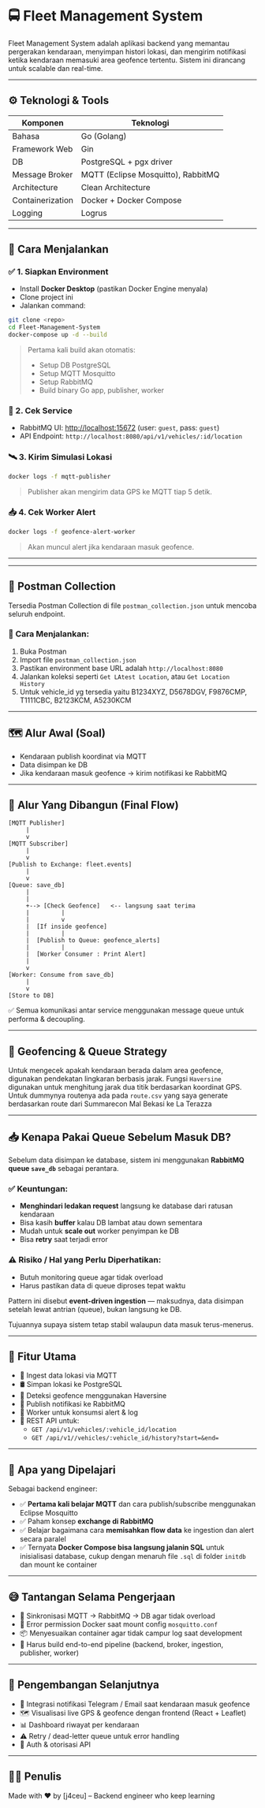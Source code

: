 # 🚍 Fleet Management System

Fleet Management System adalah aplikasi backend yang memantau pergerakan kendaraan, menyimpan histori lokasi, dan mengirim notifikasi ketika kendaraan memasuki area geofence tertentu. Sistem ini dirancang untuk scalable dan real-time.

---

## ⚙️ Teknologi & Tools

| Komponen           | Teknologi                            |
|--------------------|---------------------------------------|
| Bahasa             | Go (Golang)                           |
| Framework Web      | Gin                                   |
| DB                 | PostgreSQL + pgx driver               |
| Message Broker     | MQTT (Eclipse Mosquitto), RabbitMQ    |
| Architecture       | Clean Architecture                    |
| Containerization   | Docker + Docker Compose               |
| Logging            | Logrus                                |

---

## 🔧 Cara Menjalankan 

### ✅ 1. Siapkan Environment
- Install **Docker Desktop** (pastikan Docker Engine menyala)
- Clone project ini
- Jalankan command:

```bash
git clone <repo>
cd Fleet-Management-System
docker-compose up -d --build
```

> Pertama kali build akan otomatis:
> - Setup DB PostgreSQL
> - Setup MQTT Mosquitto
> - Setup RabbitMQ
> - Build binary Go app, publisher, worker

### 🧪 2. Cek Service
- RabbitMQ UI: [http://localhost:15672](http://localhost:15672) (user: `guest`, pass: `guest`)
- API Endpoint: `http://localhost:8080/api/v1/vehicles/:id/location`

### 🛰️ 3. Kirim Simulasi Lokasi
```bash
docker logs -f mqtt-publisher
```
> Publisher akan mengirim data GPS ke MQTT tiap 5 detik.

### 📥 4. Cek Worker Alert
```bash
docker logs -f geofence-alert-worker
```
> Akan muncul alert jika kendaraan masuk geofence.

---

---

## 📄 Postman Collection

Tersedia Postman Collection di file `postman_collection.json` untuk mencoba seluruh endpoint.

### 🔧 Cara Menjalankan:
1. Buka Postman
2. Import file `postman_collection.json`
3. Pastikan environment base URL adalah `http://localhost:8080`
4. Jalankan koleksi seperti `Get LAtest Location`, atau `Get Location History`
5. Untuk vehicle_id yg tersedia yaitu B1234XYZ, D5678DGV, F9876CMP, T1111CBC, B2123KCM, A5230KCM

---

## 🗺️ Alur Awal (Soal)
- Kendaraan publish koordinat via MQTT
- Data disimpan ke DB
- Jika kendaraan masuk geofence → kirim notifikasi ke RabbitMQ

---

## 🔄 Alur Yang Dibangun (Final Flow)

```text
[MQTT Publisher]
     |
     v
[MQTT Subscriber]
     |
     v
[Publish to Exchange: fleet.events]
     |
     v
[Queue: save_db]
     | 
     | 
     +--> [Check Geofence]   <-- langsung saat terima
     |         |
     |         v
     |  [If inside geofence]
     |         |
     |  [Publish to Queue: geofence_alerts]
     |         | 
     |  [Worker Consumer : Print Alert]
     |
     v
[Worker: Consume from save_db]
     |
     v
[Store to DB]
```


✅ Semua komunikasi antar service menggunakan message queue untuk performa & decoupling.

---

## 📍 Geofencing & Queue Strategy

Untuk mengecek apakah kendaraan berada dalam area geofence, digunakan pendekatan lingkaran berbasis jarak. Fungsi `Haversine` digunakan untuk menghitung jarak dua titik berdasarkan koordinat GPS. Untuk dummynya routenya ada pada `route.csv` yang saya generate berdasarkan route dari Summarecon Mal Bekasi ke La Terazza

---

## 📥 Kenapa Pakai Queue Sebelum Masuk DB?

Sebelum data disimpan ke database, sistem ini menggunakan **RabbitMQ queue `save_db`** sebagai perantara.

### ✅ Keuntungan:
- **Menghindari ledakan request** langsung ke database dari ratusan kendaraan
- Bisa kasih **buffer** kalau DB lambat atau down sementara
- Mudah untuk **scale out** worker penyimpan ke DB
- Bisa **retry** saat terjadi error

### ⚠️ Risiko / Hal yang Perlu Diperhatikan:
- Butuh monitoring queue agar tidak overload
- Harus pastikan data di queue diproses tepat waktu

Pattern ini disebut **event-driven ingestion** — maksudnya, data disimpan setelah lewat antrian (queue), bukan langsung ke DB.

Tujuannya supaya sistem tetap stabil walaupun data masuk terus-menerus.

---

## 📌 Fitur Utama

- 🔄 Ingest data lokasi via MQTT
- 🛢️ Simpan lokasi ke PostgreSQL
- 📍 Deteksi geofence menggunakan Haversine
- 📡 Publish notifikasi ke RabbitMQ 
- 🔔 Worker untuk konsumsi alert & log
- 🧪 REST API untuk:
  - `GET /api/v1/vehicles/:vehicle_id/location`
  - `GET /api/v1//vehicles/:vehicle_id/history?start=&end=`

---

## 🧠 Apa yang Dipelajari

Sebagai backend engineer:

- ✅ **Pertama kali belajar MQTT** dan cara publish/subscribe menggunakan Eclipse Mosquitto
- ✅ Paham konsep **exchange di RabbitMQ**
- ✅ Belajar bagaimana cara **memisahkan flow data** ke ingestion dan alert secara paralel
- ✅ Ternyata **Docker Compose bisa langsung jalanin SQL** untuk inisialisasi database, cukup dengan menaruh file `.sql` di folder `initdb` dan mount ke container

---

## 😅 Tantangan Selama Pengerjaan

- 🔁 Sinkronisasi MQTT → RabbitMQ → DB agar tidak overload
- 🐳 Error permission Docker saat mount config `mosquitto.conf`
- 📦 Menyesuaikan container agar tidak campur log saat development
- 🧱 Harus build end-to-end pipeline (backend, broker, ingestion, publisher, worker)

---

## 🚀 Pengembangan Selanjutnya

- 📱 Integrasi notifikasi Telegram / Email saat kendaraan masuk geofence
- 🗺️ Visualisasi live GPS & geofence dengan frontend (React + Leaflet)
- 📊 Dashboard riwayat per kendaraan
- ⚠️ Retry / dead-letter queue untuk error handling
- 🔐 Auth & otorisasi API

---

## 👨‍💻 Penulis

Made with ❤️ by [j4ceu] – Backend engineer who keep learning
